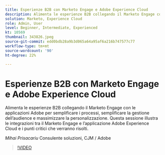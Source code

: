 ```yaml
---
title: Esperienze B2B con Marketo Engage e Adobe Experience Cloud
description: Alimenta le esperienze B2B collegando il Marketo Engage con le applicazioni Adobe per semplificare i processi, semplificare la gestione dell’audience e massimizzare la personalizzazione.
solution: Marketo, Experience Cloud
role: Admin, User
level: Beginner, Intermediate, Experienced
kt: 10569
thumbnail: 343826.jpeg
source-git-commit: edd0bdb28a9b3d065a64a95af6a216b747577c77
workflow-type: tm+mt
source-wordcount: '90'
ht-degree: 22%

---
```


# Esperienze B2B con Marketo Engage e Adobe Experience Cloud

Alimenta le esperienze B2B collegando il Marketo Engage con le applicazioni Adobe per semplificare i processi, semplificare la gestione dell’audience e massimizzare la personalizzazione. Questa sessione illustra le integrazioni tra il Marketo Engage e l’applicazione Adobe Experience Cloud e i punti critici che verranno risolti.

*Mihai Prisacariu* Consulente soluzioni, CJM / Adobe

>[!VIDEO](https://video.tv.adobe.com/v/343826/?quality=12&learn=on)
